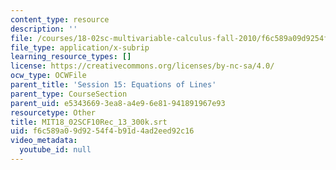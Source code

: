 ```yaml
---
content_type: resource
description: ''
file: /courses/18-02sc-multivariable-calculus-fall-2010/f6c589a09d9254f4b91d4ad2eed92c16_MIT18_02SCF10Rec_13_300k.vtt
file_type: application/x-subrip
learning_resource_types: []
license: https://creativecommons.org/licenses/by-nc-sa/4.0/
ocw_type: OCWFile
parent_title: 'Session 15: Equations of Lines'
parent_type: CourseSection
parent_uid: e5343669-3ea8-a4e9-6e81-941891967e93
resourcetype: Other
title: MIT18_02SCF10Rec_13_300k.srt
uid: f6c589a0-9d92-54f4-b91d-4ad2eed92c16
video_metadata:
  youtube_id: null
---
```

